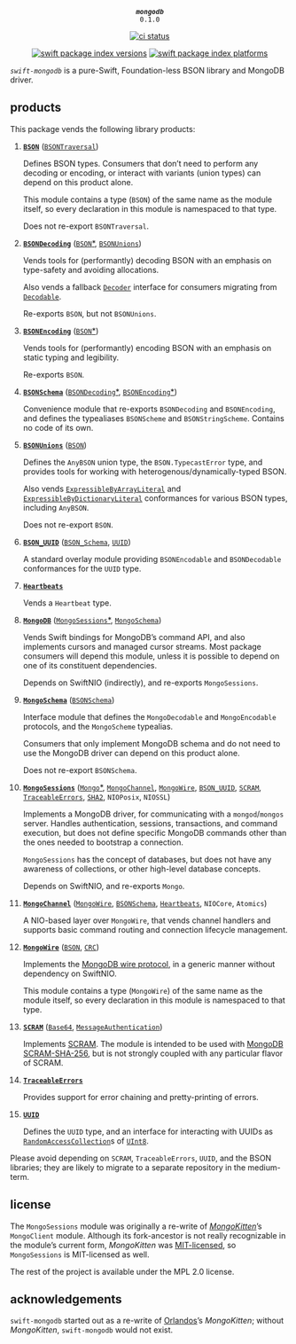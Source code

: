 <div align="center">
  
***`mongodb`***<br>`0.1.0`

[![ci status](https://github.com/kelvin13/swift-mongodb/actions/workflows/build.yml/badge.svg)](https://github.com/kelvin13/swift-mongodb/actions/workflows/build.yml)

[![swift package index versions](https://img.shields.io/endpoint?url=https%3A%2F%2Fswiftpackageindex.com%2Fapi%2Fpackages%2Fkelvin13%2Fswift-mongodb%2Fbadge%3Ftype%3Dswift-versions)](https://swiftpackageindex.com/kelvin13/swift-mongodb)
[![swift package index platforms](https://img.shields.io/endpoint?url=https%3A%2F%2Fswiftpackageindex.com%2Fapi%2Fpackages%2Fkelvin13%2Fswift-mongodb%2Fbadge%3Ftype%3Dplatforms)](https://swiftpackageindex.com/kelvin13/swift-mongodb)

</div>

*`swift-mongodb`* is a pure-Swift, Foundation-less BSON library and MongoDB driver.

## products

This package vends the following library products:

1.  [**`BSON`**](Sources/BSON) ([`BSONTraversal`](Sources/BSONTraversal))

    Defines BSON types. Consumers that don’t need to perform any decoding or encoding, or interact with variants (union types) can depend on this product alone.

    This module contains a type (`BSON`) of the same name as the module itself, so every declaration in this module is namespaced to that type.

    Does not re-export `BSONTraversal`.

1.  [**`BSONDecoding`**](Sources/BSONDecoding) ([`BSON`*](Sources/BSON), [`BSONUnions`](Sources/BSONUnions))

    Vends tools for (performantly) decoding BSON with an emphasis on type-safety and avoiding allocations.
    
    Also vends a fallback [`Decoder`](https://swiftinit.org/reference/swift/decoder) interface for consumers migrating from [`Decodable`](https://swiftinit.org/reference/swift/decodable).

    Re-exports `BSON`, but not `BSONUnions`.

1.  [**`BSONEncoding`**](Sources/BSONEncoding) ([`BSON`*](Sources/BSON))

    Vends tools for (performantly) encoding BSON with an emphasis on static typing and legibility.

    Re-exports `BSON`.

1.  [**`BSONSchema`**](Sources/BSONSchema) ([`BSONDecoding`*](Sources/BSONDecoding), [`BSONEncoding`*](Sources/BSONEncoding))

    Convenience module that re-exports `BSONDecoding` and `BSONEncoding`, and defines the typealiases `BSONScheme` and `BSONStringScheme`. Contains no code of its own.

1.  [**`BSONUnions`**](Sources/BSONUnions) ([`BSON`](Sources/BSON))

    Defines the `AnyBSON` union type, the `BSON.TypecastError` type, and provides tools for working with heterogenous/dynamically-typed BSON.

    Also vends [`ExpressibleByArrayLiteral`](https://swiftinit.org/reference/swift/expressiblebyarrayliteral) and [`ExpressibleByDictionaryLiteral`](https://swiftinit.org/reference/swift/expressiblebydictionaryliteral) conformances for various BSON types, including `AnyBSON`.

    Does not re-export `BSON`.

1.  [**`BSON_UUID`**](Sources/BSON_UUID) ([`BSON_Schema`](Sources/BSONSchema), [`UUID`](Sources/UUID))

    A standard overlay module providing `BSONEncodable` and `BSONDecodable` conformances for the `UUID` type.

1.  [**`Heartbeats`**](Sources/Heartbeats)

    Vends a `Heartbeat` type.

1.  [**`MongoDB`**](Sources/MongoDB) ([`MongoSessions`*](Sources/MongoSessions), [`MongoSchema`](Sources/MongoSchema))

    Vends Swift bindings for MongoDB’s command API, and also implements cursors and managed cursor streams. Most package consumers will depend this module, unless it is possible to depend on one of its constituent dependencies.

    Depends on SwiftNIO (indirectly), and re-exports `MongoSessions`.

1.  [**`MongoSchema`**](Sources/MongoSchema) ([`BSONSchema`](Sources/BSONSchema))

    Interface module that defines the `MongoDecodable` and `MongoEncodable` protocols, and the `MongoScheme` typealias.

    Consumers that only implement MongoDB schema and do not need to use the MongoDB driver can depend on this product alone.

    Does not re-export `BSONSchema`.

1.  [**`MongoSessions`**](Sources/MongoSessions)
([`Mongo`*](Sources/Mongo),
[`MongoChannel`](Sources/MongoChannel),
[`MongoWire`](Sources/MongoWire),
[`BSON_UUID`](Sources/BSON_UUID),
[`SCRAM`](Sources/SCRAM),
[`TraceableErrors`](Sources/TraceableErrors),
[`SHA2`](https://github.com/kelvin13/swift-hash/tree/master/Sources/SHA2),
`NIOPosix`,
`NIOSSL`)

    Implements a MongoDB driver, for communicating with a `mongod`/`mongos` server. Handles authentication, sessions, transactions, and command execution, but does not define specific MongoDB commands other than the ones needed to bootstrap a connection.

    `MongoSessions` has the concept of databases, but does not have any awareness of collections, or other high-level database concepts.

    Depends on SwiftNIO, and re-exports `Mongo`.

1.  [**`MongoChannel`**](Sources/MongoChannel)
([`MongoWire`](Sources/MongoWire),
[`BSONSchema`](Sources/BSONSchema),
[`Heartbeats`](Sources/Heartbeats),
`NIOCore`,
`Atomics`)

    A NIO-based layer over `MongoWire`, that vends channel handlers and supports basic command routing and connection lifecycle management.

1.  [**`MongoWire`**](Sources/MongoWire) ([`BSON`](Sources/BSON), [`CRC`](https://github.com/kelvin13/swift-hash/tree/master/Sources/CRC))

    Implements the [MongoDB wire protocol](https://www.mongodb.com/docs/manual/reference/mongodb-wire-protocol/), in a generic manner without dependency on SwiftNIO.

    This module contains a type (`MongoWire`) of the same name as the module itself, so every declaration in this module is namespaced to that type.

1.  [**`SCRAM`**](Sources/SCRAM) ([`Base64`](https://github.com/kelvin13/swift-hash/tree/master/Sources/Base64), [`MessageAuthentication`](https://github.com/kelvin13/swift-hash/tree/master/Sources/MessageAuthentication))

    Implements [SCRAM](https://www.rfc-editor.org/rfc/rfc5802#section-7). The module is intended to be used with [MongoDB SCRAM-SHA-256](https://github.com/mongodb/specifications/blob/master/source/auth/auth.rst#scram-sha-256), but is not strongly coupled with any particular flavor of SCRAM.

1.  [**`TraceableErrors`**](Sources/TraceableErrors)

    Provides support for error chaining and pretty-printing of errors.

1.  [**`UUID`**](Sources/UUID)

    Defines the `UUID` type, and an interface for interacting with UUIDs as [`RandomAccessCollection`](https://swiftinit.org/reference/swift/randomaccesscollection)s of [`UInt8`](https://swiftinit.org/reference/swift/uint8).

Please avoid depending on `SCRAM`, `TraceableErrors`, `UUID`, and the BSON libraries; they are likely to migrate to a separate repository in the medium-term.

## license

The `MongoSessions` module was originally a re-write of [*MongoKitten*](https://github.com/orlandos-nl/MongoKitten)’s `MongoClient` module. Although its fork-ancestor is not really recognizable in the module’s current form, *MongoKitten* was [MIT-licensed](https://github.com/orlandos-nl/MongoKitten/blob/master/7.0/LICENSE.md), so `MongoSessions` is MIT-licensed as well.

The rest of the project is available under the MPL 2.0 license.

## acknowledgements

`swift-mongodb` started out as a re-write of [Orlandos](https://orlandos.nl/)’s *MongoKitten*; without *MongoKitten*, `swift-mongodb` would not exist.
